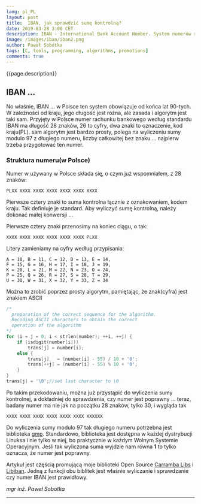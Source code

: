 ```yaml
---
lang: pl_PL
layout: post
title:  IBAN, jak sprawdzić sumę kontrolną?
date: 2019-03-28 3:00 CET 
description: IBAN - International Bank Account Number. System numerów rachunków bankowych używany we Wspólnocie Europejskiej. Niezawodny, uznawany na całym świecie, łatwy do weryfikacji. Czy łatwo można sprawdzić, poprawność otrzymanego numeru?
image: /images/iban/iban2.png
author: Paweł Sobótka
tags: [C, tools, programming, algorithms, promotions]
comments: true
---
```


{{page.description}}

## IBAN ...

No właśnie, IBAN ... w Polsce ten system obowiązuje od końca lat 90-tych. W zależności od kraju, jego długość jest różna, ale zasada i algorytm jest taki sam. Przyjęty w Polsce numer rachunku bankowego według standardu IBAN ma długość 28 znaków, 26 to cyfry, dwa znaki to oznaczenie, kod kraju(PL). sam algorytm jest bardzo prosty, polega na wyliczeniu sumy modulo 97 z długiego numeru, liczby całkowitej bez znaku ... najpierw trzeba przygotować ten numer.

### Struktura numeru(w Polsce)

Numer w używany w Polsce składa się, o czym już wspomniałem, z 28 znaków:

```
PLXX XXXX XXXX XXXX XXXX XXXX XXXX
```

Pierwsze cztery znaki to suma kontrolna łącznie z oznakowaniem, kodem kraju. Tak definiuje je standard. Aby wyliczyć sumę kontrolną, należy dokonać małej konwersji ...

Pierwsze cztery znaki przenosimy na koniec ciągu, o tak:

```
XXXX XXXX XXXX XXXX XXXX XXXX PLXX
```

Litery zamieniamy na cyfry według przypisania:
```
A = 10, B = 11, C = 12, D = 13, E = 14, 
F = 15, G = 16, H = 17, I = 18, J = 19,
K = 20, L = 21, M = 22, N = 23, O = 24,
P = 25, Q = 26, R = 27, S = 28, T = 29,
U = 30, W = 31, X = 32, Y = 33, Z = 34 
```

Można to zrobić poprzez prosty algorytm, pamiętając, że znak(cyfra) jest znakiem ASCII

```c
/*
  preparation of the correct sequence for the algorithm. 
  Recoding ASCII characters to obtain the correct 
  operation of the algorithm
*/
for (i = j = 0; i < strlen(number); ++i, ++j) {
	if (isdigit(number[i]))
		trans[j] = number[i];
	else {
		trans[j]   = (number[i] - 55) / 10 + '0';
		trans[++j] = (number[i] - 55) % 10 + '0';
	}
}
trans[j] = '\0';//set last character to \0
```
Po takim przekodowaniu, można już przystąpić do wyliczenia sumy kontrolnej, a dokładniej do sprawdzenia, czy numer jest poprawny ... teraz, badany numer ma nie jak na początku 28 znaków, tylko 30, i wygląda tak

```
XXXX XXXX XXXX XXXX XXXX XXXX XXXXXX
```

Do wyliczenia sumy modulo 97 tak długiego numeru potrzebna jest biblioteka [gmp](https://gmplib.org/ "GMP Library Home Page"). Standardowo, biblioteka jest dostępna w każdej dystrybucji Linuksa i nie tylko w niej, bo praktycznie w każdym Wolnym Systemie Operacyjnym. Jeśli tak wyliczona suma wyjdzie nam równa **1** to tylko oznacza, że numer jest poprawny. 

Artykuł jest częścią promującą moje biblioteki Open Source [Carramba Libs](https://github.com/majsterklepka/carramba-libs.git "Carramba Libs Repository") i [Libiban](https://github.com/majsterklepka/libiban.git "Libiban Repsitory"). Jedną z funkcji obu biblitek jest właśnie wyliczanie i sprawdzanie czy numer IBAN jest prawidłowy. 


_mgr inż. Paweł Sobótka_
- - - 
